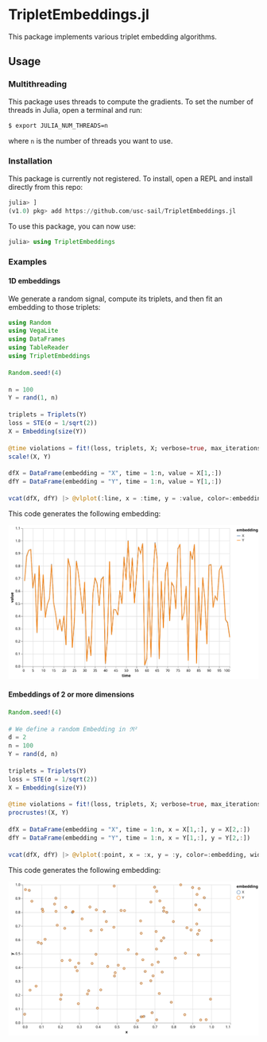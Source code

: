 # TripletEmbeddings.jl
This package implements various triplet embedding algorithms.

## Usage
### Multithreading
This package uses threads to compute the gradients. To set the number of threads in Julia, open a terminal and run:

```bash
$ export JULIA_NUM_THREADS=n
```
where `n` is the number of threads you want to use.

### Installation
This package is currently not registered. To install, open a REPL and install directly from this repo:

```julia
julia> ]
(v1.0) pkg> add https://github.com/usc-sail/TripletEmbeddings.jl
```
To use this package, you can now use:

```julia
julia> using TripletEmbeddings
```



### Examples
#### 1D embeddings
We generate a random signal, compute its triplets, and then fit an embedding to those triplets:

```julia
using Random
using VegaLite
using DataFrames
using TableReader
using TripletEmbeddings

Random.seed!(4)

n = 100
Y = rand(1, n)

triplets = Triplets(Y)
loss = STE(σ = 1/sqrt(2))
X = Embedding(size(Y))

@time violations = fit!(loss, triplets, X; verbose=true, max_iterations=200)
scale!(X, Y)

dfX = DataFrame(embedding = "X", time = 1:n, value = X[1,:])
dfY = DataFrame(embedding = "Y", time = 1:n, value = Y[1,:])

vcat(dfX, dfY) |> @vlplot(:line, x = :time, y = :value, color=:embedding, width=600, height=400)
```
This code generates the following embedding:

![1D example](figures/1D.svg)

#### Embeddings of 2 or more dimensions

```julia
Random.seed!(4)

# We define a random Embedding in ℜ²
d = 2
n = 100
Y = rand(d, n)

triplets = Triplets(Y)
loss = STE(σ = 1/sqrt(2))
X = Embedding(size(Y))

@time violations = fit!(loss, triplets, X; verbose=true, max_iterations=200)
procrustes!(X, Y)

dfX = DataFrame(embedding = "X", time = 1:n, x = X[1,:], y = X[2,:])
dfY = DataFrame(embedding = "Y", time = 1:n, x = Y[1,:], y = Y[2,:])

vcat(dfX, dfY) |> @vlplot(:point, x = :x, y = :y, color=:embedding, width=600, height=400)

```
This code generates the following embedding:

![1D example](figures/2D.svg)